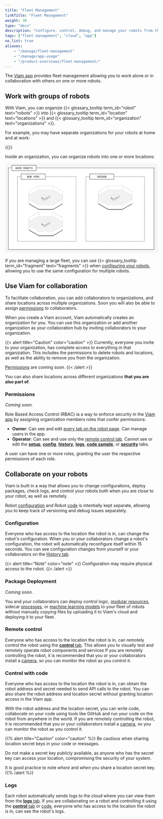 ```yaml
---
title: "Fleet Management"
linkTitle: "Fleet Management"
weight: 30
type: "docs"
description: "Configure, control, debug, and manage your robots from the cloud at app.viam.com on your own or with a team."
tags: ["fleet management", "cloud", "app"]
no_list: true
aliases:
    - "/manage/fleet-management"
    - "/manage/app-usage"
    - "/product-overviews/fleet-management/"
---
```


The [Viam app](https://app.viam.com) provides fleet management allowing you to work alone or in collaboration with others on one or more robots.

## Work with groups of robots

With Viam, you can organize {{< glossary_tooltip term_id="robot" text="robots" >}} into {{< glossary_tooltip term_id="location" text="locations" >}} and {{< glossary_tooltip term_id="organization" text="organizations" >}}.

For example, you may have separate organizations for your robots at home and at work:

{{<gif webm_src="../img/organizations.webm" mp4_src="../img/organizations.mp4" alt="An organization for personal robots and one for work robots.">}}

Inside an organization, you can organize robots into one or more locations:

![An image of two locations, New York, and Chicago, in one organization, Good Robots](../img/locations.png)

If you are managing a large fleet, you can use {{< glossary_tooltip term_id="fragment" text="fragments" >}} when [configuring your robots](../../configuration), allowing you to use the same configuration for multiple robots.

## Use Viam for collaboration

To facilitate collaboration, you can add collaborators to organizations, and share locations across multiple organizations. Soon you will also be able to assign [permissions](#permissions) to collaborators.

When you create a Viam account, Viam automatically creates an organization for you.
You can use this organization or add another organization as your collaboration hub by inviting collaborators to your organization.

{{< alert title="Caution" color="caution" >}}
Currently, everyone you invite to your organization, has complete access to everything in that organization.
This includes the permissions to delete robots and locations, as well as the ability to remove you from the organization.

[Permissions](#permissions) are coming soon.
{{< /alert >}}

You can also share locations across different organizations **that you are also part of**.

### Permissions

_Coming soon._

Role Based Access Control (RBAC) ia a way to enforce security in the [Viam app](https://app.viam.com) by assigning organization members roles that confer permissions:

- **Owner**: Can see and edit [every tab on the robot page](robots/#navigating-the-robot-page).
  Can manage users in the app.
- **Operator**: Can see and use only the [remote control tab](robots/#control).
  Cannot see or edit the [**setup**](robots/#setup), [**config**](robots#configuration), [**history**](robots/#history), [**logs**](robots/#logs), [**code sample**](robots/#code-sample), or [**security**](robots/#security) tabs.

A user can have one or more roles, granting the user the respective permissions of each role.

## Collaborate on your robots

Viam is built in a way that allows you to change configurations, deploy packages, check logs, and control your robots both when you are close to your robot, as well as remotely.

Robot [configuration](robots/#configuration) and Robot [code](#control-with-code) is intentially kept separate, allowing you to keep track of versioning and debug issues separately.

### Configuration

Everyone who has access to the location the robot is in, can change the robot's configuration.
When you or your collaborators change a robot's configuration, the robot will automatically reconfigure itself within 15 seconds.
You can see configuration changes from yourself or your collaborators on the [History tab](robots/#history).

{{< alert title="Note" color="note" >}}
Configuration may require physical access to the robot.
{{< /alert >}}

### Package Deployment

_Coming soon._

You and your collaborators can deploy control logic, [modular resources](/program/extend/modular-resources/), sidecar [processes](../configuration/#processes), or [machine learning models](../../services/ml/) to your fleet of robots without manually copying files by uploading it to Viam's cloud and deploying it to your fleet.

### Remote control

Everyone who has access to the location the robot is in, can remotely control the robot using the [**control** tab](robots/#control).
This allows you to visually test and remotely operate robot components and services
If you are remotely controlling the robot, it is recommended that you or your collaborators install a [camera](/components/camera), so you can monitor the robot as you control it.

### Control with code

Everyone who has access to the location the robot is in, can obtain the robot address and secret needed to send API calls to the robot.
You can also share the robot address and location secret without granting location access in the Viam app.

With the robot address and the location secret, you can write code, collaborate on your code using tools like GitHub and run your code on the robot from anywhere in the world.
If you are remotely controlling the robot, it is recommended that you or your collaborators install a [camera](/components/camera), so you can monitor the robot as you control it.

{{% alert title="Caution" color="caution" %}}
Be cautious when sharing location secret keys in your code or messages.

Do not make a secret key publicly available, as anyone who has the secret key can access your location, compromising the security of your system.

It is good practice to note _where_ and _when_ you share a location secret key.
{{% /alert %}}

### Logs

Each robot automatically sends logs to the cloud where you can view them from the [**logs** tab](robots/#logs).
If you are collaborating on a robot and controlling it using the [**control** tab](robots/#control) or [code](#control-with-code), everyone who has access to the location the robot is in, can see the robot's logs.
